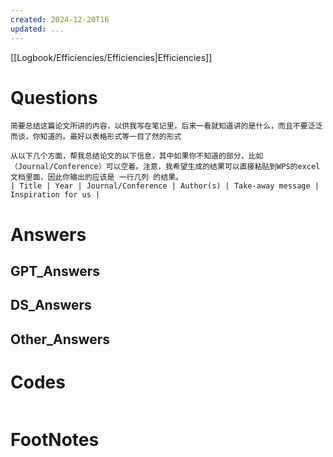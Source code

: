 ```yaml
---
created: 2024-12-20T16
updated: ...
---
```

[[Logbook/Efficiencies/Efficiencies|Efficiencies]]

# Questions




```text
简要总结这篇论文所讲的内容，以供我写在笔记里，后来一看就知道讲的是什么，而且不要泛泛而谈，你知道的。最好以表格形式等一目了然的形式
```


```text
从以下几个方面，帮我总结论文的以下信息，其中如果你不知道的部分，比如（Journal/Conference）可以空着。注意，我希望生成的结果可以直接粘贴到WPS的excel文档里面，因此你输出的应该是 一行几列 的结果。
| Title | Year | Journal/Conference | Author(s) | Take-away message | Inspiration for us |

```




# Answers

## GPT_Answers


## DS_Answers


## Other_Answers


# Codes

```python

```


# FootNotes
